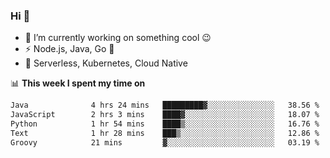 ### Hi 👋

<!--
**nodejh/nodejh** is a ✨ _special_ ✨ repository because its `README.md` (this file) appears on your GitHub profile.

Here are some ideas to get you started:

- 🔭 I’m currently working on ...
- 🌱 I’m currently learning ...
- 👯 I’m looking to collaborate on ...
- 🤔 I’m looking for help with ...
- 💬 Ask me about ...
- 📫 How to reach me: ...
- 😄 Pronouns: ...
- ⚡ Fun fact: ...
-->

- 🔭 I’m currently working on something cool :wink:
- ⚡ Node.js, Java, Go :thought_balloon:
- 🤖 Serverless, Kubernetes, Cloud Native

📊 **This week I spent my time on**

<!--START_SECTION:waka-->

```txt
Java              4 hrs 24 mins   █████████▓░░░░░░░░░░░░░░░   38.56 %
JavaScript        2 hrs 3 mins    ████▓░░░░░░░░░░░░░░░░░░░░   18.07 %
Python            1 hr 54 mins    ████▒░░░░░░░░░░░░░░░░░░░░   16.76 %
Text              1 hr 28 mins    ███▒░░░░░░░░░░░░░░░░░░░░░   12.86 %
Groovy            21 mins         ▓░░░░░░░░░░░░░░░░░░░░░░░░   03.19 %
```

<!--END_SECTION:waka-->


<!--
:traffic_light: **Visitors**

![visitors](https://visitor-badge.glitch.me/badge?page_id=nodejh.nodejh)
-->
